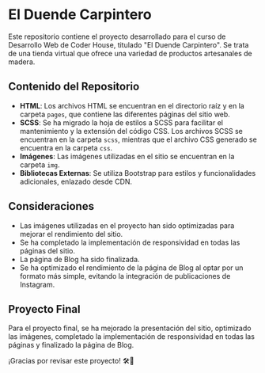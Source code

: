 # El Duende Carpintero

Este repositorio contiene el proyecto desarrollado para el curso de Desarrollo Web de Coder House, titulado "El Duende Carpintero". Se trata de una tienda virtual que ofrece una variedad de productos artesanales de madera.

## Contenido del Repositorio
- **HTML**: Los archivos HTML se encuentran en el directorio raíz y en la carpeta `pages`, que contiene las diferentes páginas del sitio web.
- **SCSS**: Se ha migrado la hoja de estilos a SCSS para facilitar el mantenimiento y la extensión del código CSS. Los archivos SCSS se encuentran en la carpeta `scss`, mientras que el archivo CSS generado se encuentra en la carpeta `css`.
- **Imágenes**: Las imágenes utilizadas en el sitio se encuentran en la carpeta `img`.
- **Bibliotecas Externas**: Se utiliza Bootstrap para estilos y funcionalidades adicionales, enlazado desde CDN.

## Consideraciones
- Las imágenes utilizadas en el proyecto han sido optimizadas para mejorar el rendimiento del sitio.
- Se ha completado la implementación de responsividad en todas las páginas del sitio.
- La página de Blog ha sido finalizada. 
- Se ha optimizado el rendimiento de la página de Blog al optar por un formato más simple, evitando la integración de publicaciones de Instagram.


## Proyecto Final
Para el proyecto final, se ha mejorado la presentación del sitio, optimizado las imágenes, completado la implementación de responsividad en todas las páginas y finalizado la página de Blog.

¡Gracias por revisar este proyecto! 🛠️🌟
